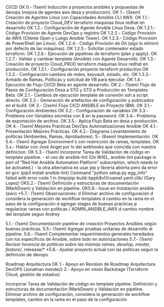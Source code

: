 CI/CD
OK 0.- (1sem) Inducción a proyectos ansibles y propuestas de devops (mejora de agentes awx desa y produccion).
OK 1.- (3sem) Creación de Agentes Linux con Capacidades Amsible CLI AWX.
OK 1.1.- Creación de proyecto Cloud_DEV terraform maquinas linux redhat en desarrollo
OK 1.2.- Configuración de Agente Ansible LInux Desa.
OK 1.2.1.- Código Provisión de Agente DevOps y registro
OK 1.2.2.- Código Provisión de AWX (Cliente Open y Luego Ansible Tower).
OK 1.2.3.- Código Provisión de PowerShell (en Linux).
OK 1.2.4.- Código Provisión de Git (algo lo eliminó por defecto de las máquinas).
OK 1.2.5.- Solicitar contenedor estado terraform.
OK 1.2.6.- Ejecución de pipelines de terraform (plan y apply).
OK 1.2.7.- Validar y cambiar template (Ansible) con Agente Desarrollo.
OK 1.3.- Creación de proyecto Cloud_PROD terraform máquinas linux redhat en producción.
OK 1.3.1.- Configuración proyecto terraform productivo
OK 1.3.2.- Configuración cambios de redes, keyvault, estado, etc.
OK 1.3.3.- Armado de Ramas, Políticas y solicitud de VB para ejecutar.
OK 1.4.- Ejecución de Flujo CI/CD Beta en agente desarrollo.
OK 2.- (1sem) Flujo de Pasos de Configuración Desa a STG y STG a Producción en Templates Beta.
OK 2.1.- Cambios de ejecución template de conexión ssh a script directo.
OK 2.2.- Generación de artefactos de configuración y publicados en el build.
OK 3.- (2sem) Flujo CICD ANSIBLE en Proyecto IBMi.
OK 3.1.- Configuración Ambientes
OK 3.2.- Configuración de variables
OK 3.3.- Problema con Variables secretas con $ en la password.
OK 3.4.- Problema de exportación de archivo.
OK 3.5.- Aplica Flujo Beta en desa y producción.
OK 4.- (1sem) Mejores Prácticas DevOps Automatizaciones Ansible
OK 4.1.- Presentación Mejores Prácticas.
OK 4.2.- Diagrama Levantamiento de políticas (Ambientes, Ramas, Aprobadores).
5.- (6sem) Implementación.
OK 5.4.- (1sem) Agregar Environment's con restricción de ramas, templates.
OK 5.x.- Hablar con José Angel por lo del webhooks que coincida con nuestra definicion.
OK 5.3.- (1sem) Incorporar Tarea de Validación de código en template pipeline.
             - el uso de ansible-lint (On RHEL, ansible-lint package is part of "Red Hat Ansible Automation Platform" subscription, which needs to be activated.)
             - la otra alternativa es usar pip y librería abierta pero da error en gcc (pip3 install ansible-lint)
             Command "python setup.py egg_info" failed with error code 1 in /tmp/pip-build-bppb8vl1/ruamel.yaml.clib/ (Gary Lopez)
OK5.2.- (1sem) Definición y estructuras de documentación (MarkDown) y Validación en pipeline.
OK5.9.- Issue en Instalación ansible (awx)
*5.7.- (1sem) Observaciones: 
d        Eliminar archivo de configuración
d        considera la generación de workflow templates
d        cambio en la rama en el paso de la configuración
d        agregar stages de buenas practicas
p        regularizar ramas con politicas / ADMIN_ANSIBLE_AWX
d        cambio nombre del template segun Andrey

5.1.- (1sem) Documentación pipeline de creación Proyectos Ansibles según buenas prácticas.
5.5.- (1sem) Agregar pruebas unitarias de desarrollo al pipeline.
5.6.- (1sem) Complementar requerimientos generales heredados con los específicos de Ansible, sobre todo en autorizaciones
*5.7.- (1sem) Revisar herencia de politicas sobre las mismas ramas, develop, master, feature/*, releease/*
*5.8.- Ajustar proyecto actual con las politicas segun la definición de devops.

Roadmap Arquitectura
OK 1.- Apoyo en Revision de Roadmap Arquitectura DevOPS (Jonathan mendez)
2.- Apoyo en visión Backstage (Terraform Cloud, gestión de estados)



Incorporar Tarea de Validación de código en template pipeline.
Definición y estructuras de documentación (MarkDown) y Validación en pipeline.
Eliminar archivo de configuración, considera la generación de workflow templates, cambio en la rama en el paso de la configuración